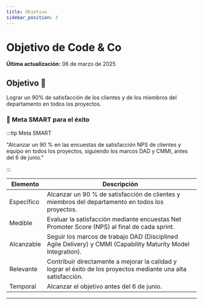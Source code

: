 ```yaml
---
title: Objetivo
sidebar_position: 3
---
```


# Objetivo de Code & Co

**Última actualización:** 06 de marzo de 2025

## Objetivo 🎯

Lograr un 90% de satisfacción de los clientes y de los miembros del departamento en todos los proyectos.

### 🚀 Meta SMART para el éxito

:::tip Meta SMART

"Alcanzar un 90 % en las encuestas de satisfacción NPS de clientes y equipo en todos los proyectos, siguiendo los marcos DAD y CMMI, antes del 6 de junio."

:::

| Elemento      | Descripción                                      |
| ------------- | --------- |
| Específico    | Alcanzar un 90 % de satisfacción de clientes y miembros del departamento en todos los proyectos. |
| Medible    | Evaluar la satisfacción mediante encuestas Net Promoter Score (NPS) al final de cada sprint. |
| Alcanzable    | Seguir los marcos de trabajo DAD (Disciplined Agile Delivery) y CMMI (Capability Maturity Model Integration). |
| Relevante    | Contribuir directamente a mejorar la calidad y lograr el éxito de los proyectos mediante una alta satisfacción.|
| Temporal    | Alcanzar el objetivo antes del 6 de junio. |
---